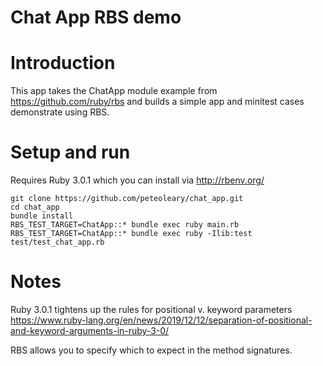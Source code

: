 # Chat App RBS demo

# Introduction

This app takes the ChatApp module example from https://github.com/ruby/rbs and builds a simple app and minitest cases demonstrate using RBS.

# Setup and run

Requires Ruby 3.0.1 which you can install via http://rbenv.org/

```
git clone https://github.com/peteoleary/chat_app.git
cd chat_app
bundle install
RBS_TEST_TARGET=ChatApp::* bundle exec ruby main.rb
RBS_TEST_TARGET=ChatApp::* bundle exec ruby -Ilib:test test/test_chat_app.rb
```

# Notes

Ruby 3.0.1 tightens up the rules for positional v. keyword parameters https://www.ruby-lang.org/en/news/2019/12/12/separation-of-positional-and-keyword-arguments-in-ruby-3-0/

RBS allows you to specify which to expect in the method signatures.
